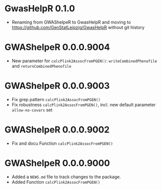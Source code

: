 # GwasHelpR 0.1.0

* Renaming from GWAShelpeR to GwasHelpR and moving to https://github.com/GenStatLeipzig/GwasHelpR without git history

# GWAShelpeR 0.0.0.9004

* New parameter for `calcPlink2AssocFromPGEN()`:  `writeCombinedPhenofile` and `returnCombinedPhenofile`


# GWAShelpeR 0.0.0.9003

* Fix grep pattern `calcPlink2AssocFromPGEN()`
* Fix robustness `calcPlink2AssocFromPGEN()`, incl. new default parameter `allow-no-covars` set


# GWAShelpeR 0.0.0.9002

* Fix and docu Function `calcPlink2AssocFromPGEN()`


# GWAShelpeR 0.0.0.9000

* Added a `NEWS.md` file to track changes to the package.
* Added Function `calcPlink2AssocFromPGEN()`
